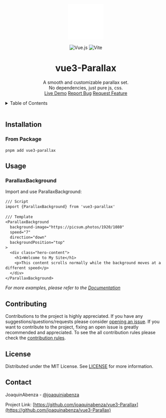 <!-- PROJECT LOGO -->

<div align="center">
  <a href="https://github.com/joaquinabenza/vue3-Parallax">
    <img src="public/ja-logo-anim.svg" alt="Logo" width="110">
  </a>

<br>
<!-- add tech stack badges below -->

![Vue.js](https://img.shields.io/badge/vuejs-%2335495e.svg?style=for-the-badge&logo=vuedotjs&logoColor=%234FC08D) ![Vite](https://img.shields.io/badge/vite-%23646CFF.svg?style=for-the-badge&logo=vite&logoColor=white) 

  <h1 align="center">vue3-Parallax</h1>
   <!-- DESCRIPTION -->
  <p align="center">
    A smooth and customizable parallax set. 
    <br />        
    No dependencies, just pure js, css.
    <br />
    <a href="https://joaquinabenza.github.io/vue3-parallax/live-demo/index.html">Live Demo</a>
    <a href="https://github.com/joaquinabenza/vue3-parallax/issues">Report Bug</a>
    <a href="https://github.com/joaquinabenza/vue3-parallax/issues">Request Feature</a>
  </p>
</div>

<!-- TABLE OF CONTENTS -->
<details>
  <summary>Table of Contents</summary>
  <ol>    
    <li><a href="#installation">Installation</a></li>
    <li><a href="#usage">Usage</a></li>
    <li><a href="#contributing">Contributing</a></li>
    <li><a href="#license">License</a></li>
    <li><a href="#contact">Contact</a></li>    
  </ol>
</details>

<br>

## Installation

### From Package
```
pnpm add vue3-parallax
```



## Usage

### ParallaxBackground

Import and use ParallaxBackground:
```
/// Script
import {ParallaxBackground} from 'vue3-parallax'

/// Template
<ParallaxBackground
  background-image="https://picsum.photos/1920/1080"
  speed="7"
  direction="down"
  backgroundPosition="top"
>
  <div class="hero-content">
    <h1>Welcome to My Site</h1>
    <p>This content scrolls normally while the background moves at a different speed</p>
  </div>
</ParallaxBackground>
```

_For more examples, please refer to the [Documentation](https://joaquinabenza.github.io/vue3-parallax/)_

## Contributing

Contributions to the project is highly appreciated. If you have any suggestions/questions/requests please consider [opening an issue](https://github.com/joaquinabenza/vue3-Parallax/issues/new). If you want to contribute to the project, fixing an open issue is greatly recommended and appreciated. To see the all contribution rules please check the [contribution rules](CONTRIBUTING.md).

## License

Distributed under the MIT License. See [LICENSE](LICENSE.md) for more information.

## Contact

JoaquinAbenza - [@joaquinjabenza](https://x.com/joaquinjabenza) 

Project Link: [https://github.com/joaquinabenza/vue3-Parallax](https://github.com/joaquinabenza/vue3-Parallax)
